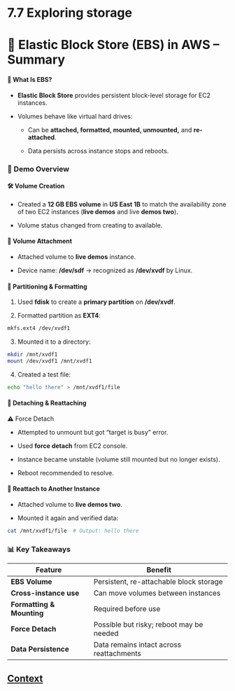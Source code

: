 # 7.7 Exploring storage 
 
# 💾 Elastic Block Store (EBS) in AWS – Summary
#### 📌 What Is EBS?
* **Elastic Block Store** provides persistent block-level storage for EC2 instances.

* Volumes behave like virtual hard drives:

    - Can be **attached, formatted, mounted, unmounted,** and **re-attached**.

    - Data persists across instance stops and reboots.

### 🧪 Demo Overview
#### 🛠️ Volume Creation
* Created a **12 GB EBS volume** in **US East 1B** to match the availability zone of two EC2 instances (**live demos** and live **demos two**).

* Volume status changed from creating to available.

#### 🔗 Volume Attachment
* Attached volume to **live demos** instance.

* Device name: **/dev/sdf** → recognized as **/dev/xvdf** by Linux.

#### 🧱 Partitioning & Formatting
1. Used **fdisk** to create a **primary partition** on **/dev/xvdf**.

2. Formatted partition as **EXT4**:

``` bash
mkfs.ext4 /dev/xvdf1
```

3. Mounted it to a directory:

``` bash
mkdir /mnt/xvdf1
mount /dev/xvdf1 /mnt/xvdf1
```

4. Created a test file:

```bash
echo "hello there" > /mnt/xvdf1/file
```

#### 🔄 Detaching & Reattaching
⚠️ Force Detach
* Attempted to unmount but got “target is busy” error.

* Used **force detach** from EC2 console.

* Instance became unstable (volume still mounted but no longer exists).

* Reboot recommended to resolve.

#### 🔁 Reattach to Another Instance
* Attached volume to **live demos two**.

* Mounted it again and verified data:

``` bash
cat /mnt/xvdf1/file  # Output: hello there
``` 

### 📊 Key Takeaways
| Feature |	Benefit |
|---------|---------|
| **EBS Volume**	|Persistent, re-attachable block storage|
|**Cross-instance use** |	Can move volumes between instances
| **Formatting & Mounting** |	Required before use |
| **Force Detach**|	Possible but risky; reboot may be needed|
| **Data Persistence** |	Data remains intact across reattachments |
 
 ## [Context](./../context.md)